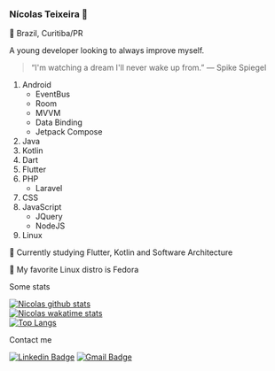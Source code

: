 ### Nícolas Teixeira :sushi:

:pushpin: Brazil, Curitiba/PR

A young developer looking to always improve myself. 

> “I'm watching a dream I'll never wake up from.”
> ― Spike Spiegel

1. Android
     * EventBus
     * Room
     * MVVM
     * Data Binding
     * Jetpack Compose
2. Java
3. Kotlin
5. Dart
6. Flutter
7. PHP
      * Laravel
8. CSS
9. JavaScript
      * JQuery
      * NodeJS
10. Linux

:robot: Currently studying Flutter, Kotlin and Software Architecture

:eyes: My favorite Linux distro is Fedora 

Some stats

[![Nicolas github stats](https://github-readme-stats.vercel.app/api?username=nicolasteixeira3856&theme=tokyonight&show_icons=true&count_private=true)](https://github.com/anuraghazra/github-readme-stats)\
[![Nicolas wakatime stats](https://github-readme-stats.vercel.app/api/wakatime?username=nicolasteixeira3856&theme=tokyonight)](https://github.com/anuraghazra/github-readme-stats)\
[![Top Langs](https://github-readme-stats.vercel.app/api/top-langs/?username=nicolasteixeira3856&langs_count=8&theme=tokyonight&layout=compact)](https://github.com/anuraghazra/github-readme-stats)

Contact me

[![Linkedin Badge](https://img.shields.io/badge/-Nícolas%20Teixeira-3366cc?style=flat-square&logo=Linkedin&logoColor=white&link=https://www.linkedin.com/in/nícolas-teixeira-293446124/)](https://www.linkedin.com/in/nícolas-teixeira-293446124/) 
[![Gmail Badge](https://img.shields.io/badge/-nicolasteixeira3856@outlook.com-3366cc?style=flat-square&logo=Gmail&logoColor=white&link=mailto:nicolasteixeira3856@outlook.com)](mailto:nicolasteixeira3856@outlook.com)
